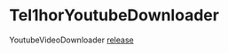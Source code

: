# Tel1horYoutubeDownloader
YoutubeVideoDownloader
[release](https://github.com/tel1horkun/Tel1horYoutubeDownloader/releases/latest)
